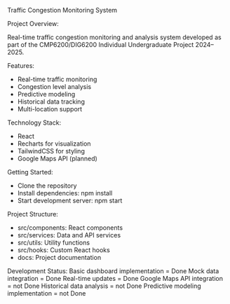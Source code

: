 Traffic Congestion Monitoring System

Project Overview:

Real-time traffic congestion monitoring and analysis system developed as part of the CMP6200/DIG6200 Individual Undergraduate Project 2024–2025.


Features:
- Real-time traffic monitoring
- Congestion level analysis
- Predictive modeling
- Historical data tracking
- Multi-location support

Technology Stack:
- React
- Recharts for visualization
- TailwindCSS for styling
- Google Maps API (planned)

Getting Started:
- Clone the repository
- Install dependencies: npm install
- Start development server: npm start

Project Structure:
- src/components: React components
- src/services: Data and API services
- src/utils: Utility functions
- src/hooks: Custom React hooks
- docs: Project documentation

Development Status:
Basic dashboard implementation = Done
Mock data integration = Done 
Real-time updates = Done
Google Maps API integration = not Done 
Historical data analysis = not Done
Predictive modeling implementation = not Done